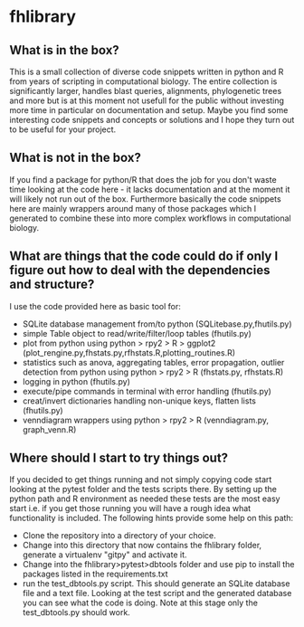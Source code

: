 # fhlibrary


## What is in the box?
This is a small collection of diverse code snippets written in python and R from years of scripting in computational biology. The entire collection is significantly larger, handles blast queries, alignments, phylogenetic trees and more but is at this moment not usefull for the public without investing more time in particular on documentation and setup. Maybe you find some interesting code snippets and concepts or solutions and I hope they turn out to be useful for your project. 
## What is not in the box?
If you find a package for python/R that does the job for you don't waste time looking at the code here - it lacks documentation and at the moment it will likely not run out of the box. Furthermore basically the code snippets here are mainly wrappers around many of those packages which I generated to combine these into more complex workflows in computational biology.

## What are things that the code could do if only I figure out how to deal with the dependencies and structure?
I use the code provided here as basic tool for:
- SQLite database management from/to python (SQLitebase.py,fhutils.py)
- simple Table object to read/write/filter/loop tables (fhutils.py)
- plot from python using python > rpy2 > R > ggplot2 (plot_rengine.py,fhstats.py,rfhstats.R,plotting_routines.R)
- statistics such as anova, aggregating tables, error propagation, outlier detection from python using python > rpy2 > R (fhstats.py, rfhstats.R) 
- logging in python (fhutils.py)
- execute/pipe commands in terminal with error handling (fhutils.py)
- creat/invert dictionaries handling non-unique keys, flatten lists (fhutils.py)
- venndiagram wrappers using python > rpy2 > R (venndiagram.py, graph_venn.R)

## Where should I start to try things out?
If you decided to get things running and not simply copying code start looking at the pytest folder and the tests scripts there. By setting up the python path and R environment as needed these tests are the most easy start i.e. if you get those running you will have a rough idea what functionality is included. The following hints provide some help on this path:

- Clone the repository into a directory of your choice.
- Change into this directory that now contains the fhlibrary folder, generate a virtualenv "gitpy" and activate it.
- Change into the fhlibrary>pytest>dbtools folder and use pip to install the packages listed in the requirements.txt
- run the test_dbtools.py script. This should generate an SQLite database file and a text file. Looking at the test script and the generated database you can see what the code is doing. Note at this stage only the test_dbtools.py should work.



